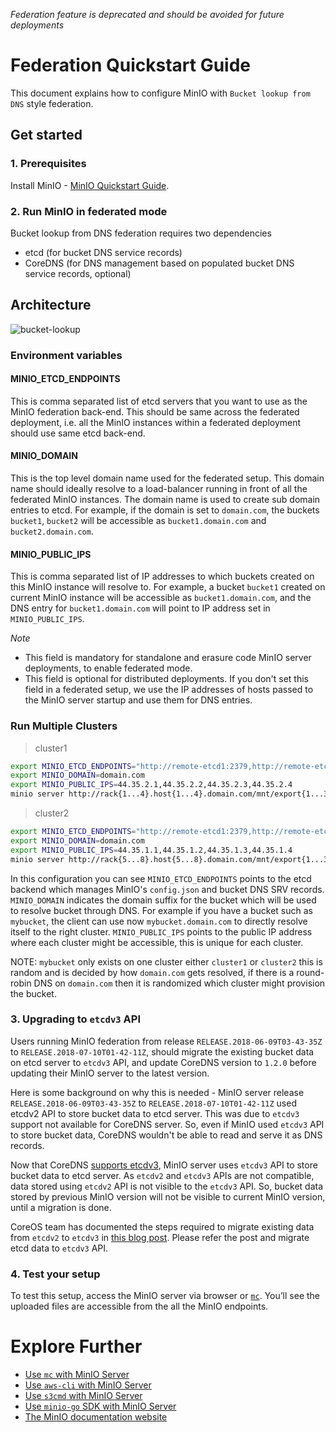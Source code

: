 *Federation feature is deprecated and should be avoided for future deployments*

# Federation Quickstart Guide 
This document explains how to configure MinIO with `Bucket lookup from DNS` style federation.

## Get started

### 1. Prerequisites
Install MinIO - [MinIO Quickstart Guide](https://docs.min.io/docs/minio-quickstart-guide).

### 2. Run MinIO in federated mode
Bucket lookup from DNS federation requires two dependencies

- etcd (for bucket DNS service records)
- CoreDNS (for DNS management based on populated bucket DNS service records, optional)

## Architecture

![bucket-lookup](https://github.com/minio/minio/blob/master/docs/federation/lookup/bucket-lookup.png?raw=true)

### Environment variables

#### MINIO_ETCD_ENDPOINTS

This is comma separated list of etcd servers that you want to use as the MinIO federation back-end. This should
be same across the federated deployment, i.e. all the MinIO instances within a federated deployment should use same
etcd back-end.

#### MINIO_DOMAIN

This is the top level domain name used for the federated setup. This domain name should ideally resolve to a load-balancer
running in front of all the federated MinIO instances. The domain name is used to create sub domain entries to etcd. For
example, if the domain is set to `domain.com`, the buckets `bucket1`, `bucket2` will be accessible as `bucket1.domain.com`
and `bucket2.domain.com`.

#### MINIO_PUBLIC_IPS

This is comma separated list of IP addresses to which buckets created on this MinIO instance will resolve to. For example,
a bucket `bucket1` created on current MinIO instance will be accessible as `bucket1.domain.com`, and the DNS entry for
`bucket1.domain.com` will point to IP address set in `MINIO_PUBLIC_IPS`.

*Note*

- This field is mandatory for standalone and erasure code MinIO server deployments, to enable federated mode.
- This field is optional for distributed deployments. If you don't set this field in a federated setup, we use the IP addresses of
hosts passed to the MinIO server startup and use them for DNS entries.

### Run Multiple Clusters

> cluster1

```sh
export MINIO_ETCD_ENDPOINTS="http://remote-etcd1:2379,http://remote-etcd2:4001"
export MINIO_DOMAIN=domain.com
export MINIO_PUBLIC_IPS=44.35.2.1,44.35.2.2,44.35.2.3,44.35.2.4
minio server http://rack{1...4}.host{1...4}.domain.com/mnt/export{1...32}
```

> cluster2

```sh
export MINIO_ETCD_ENDPOINTS="http://remote-etcd1:2379,http://remote-etcd2:4001"
export MINIO_DOMAIN=domain.com
export MINIO_PUBLIC_IPS=44.35.1.1,44.35.1.2,44.35.1.3,44.35.1.4
minio server http://rack{5...8}.host{5...8}.domain.com/mnt/export{1...32}
```

In this configuration you can see `MINIO_ETCD_ENDPOINTS` points to the etcd backend which manages MinIO's
`config.json` and bucket DNS SRV records. `MINIO_DOMAIN` indicates the domain suffix for the bucket which
will be used to resolve bucket through DNS. For example if you have a bucket such as `mybucket`, the
client can use now `mybucket.domain.com` to directly resolve itself to the right cluster. `MINIO_PUBLIC_IPS`
points to the public IP address where each cluster might be accessible, this is unique for each cluster.

NOTE: `mybucket` only exists on one cluster either `cluster1` or `cluster2` this is random and
is decided by how `domain.com` gets resolved, if there is a round-robin DNS on `domain.com` then
it is randomized which cluster might provision the bucket.

### 3. Upgrading to `etcdv3` API

Users running MinIO federation from release `RELEASE.2018-06-09T03-43-35Z` to `RELEASE.2018-07-10T01-42-11Z`, should migrate the existing bucket data on etcd server to `etcdv3` API, and update CoreDNS version to `1.2.0` before updating their MinIO server to the latest version.

Here is some background on why this is needed - MinIO server release `RELEASE.2018-06-09T03-43-35Z` to `RELEASE.2018-07-10T01-42-11Z` used etcdv2 API to store bucket data to etcd server. This was due to `etcdv3` support not available for CoreDNS server. So, even if MinIO used `etcdv3` API to store bucket data, CoreDNS wouldn't be able to read and serve it as DNS records.

Now that CoreDNS [supports etcdv3](https://coredns.io/2018/07/11/coredns-1.2.0-release/), MinIO server uses `etcdv3` API to store bucket data to etcd server. As `etcdv2` and `etcdv3` APIs are not compatible, data stored using `etcdv2` API is not visible to the `etcdv3` API. So, bucket data stored by previous MinIO version will not be visible to current MinIO version, until a migration is done.

CoreOS team has documented the steps required to migrate existing data from `etcdv2` to `etcdv3` in [this blog post](https://coreos.com/blog/migrating-applications-etcd-v3.html). Please refer the post and migrate etcd data to `etcdv3` API.

### 4. Test your setup

To test this setup, access the MinIO server via browser or [`mc`](https://docs.min.io/docs/minio-client-quickstart-guide). You’ll see the uploaded files are accessible from the all the MinIO endpoints.

# Explore Further

- [Use `mc` with MinIO Server](https://docs.min.io/docs/minio-client-quickstart-guide)
- [Use `aws-cli` with MinIO Server](https://docs.min.io/docs/aws-cli-with-minio)
- [Use `s3cmd` with MinIO Server](https://docs.min.io/docs/s3cmd-with-minio)
- [Use `minio-go` SDK with MinIO Server](https://docs.min.io/docs/golang-client-quickstart-guide)
- [The MinIO documentation website](https://docs.min.io)
